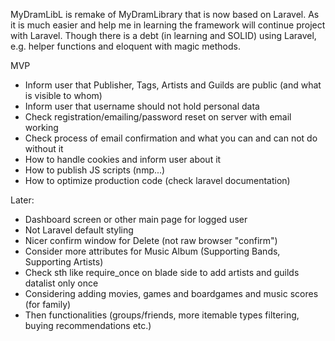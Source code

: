MyDramLibL is remake of MyDramLibrary that is now based on Laravel.
As it is much easier and help me in learning the framework will continue project with Laravel.
Though there is a debt (in learning and SOLID) using Laravel, e.g. helper functions and eloquent with magic methods.

MVP
- Inform user that Publisher, Tags, Artists and Guilds are public (and what is visible to whom)
- Inform user that username should not hold personal data
- Check registration/emailing/password reset on server with email working
- Check process of email confirmation and what you can and can not do without it
- How to handle cookies and inform user about it
- How to publish JS scripts (nmp...)
- How to optimize production code (check laravel documentation)

Later:
- Dashboard screen or other main page for logged user
- Not Laravel default styling
- Nicer confirm window for Delete (not raw browser "confirm")
- Consider more attributes for Music Album (Supporting Bands, Supporting Artists)
- Check sth like require_once on blade side to add artists and guilds datalist only once
- Considering adding movies, games and boardgames and music scores (for family)
- Then functionalities (groups/friends, more itemable types filtering, buying recommendations etc.)
